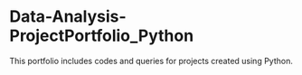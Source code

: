# Data-Analysis-ProjectPortfolio_Python
This portfolio includes codes and queries for projects created using Python.
